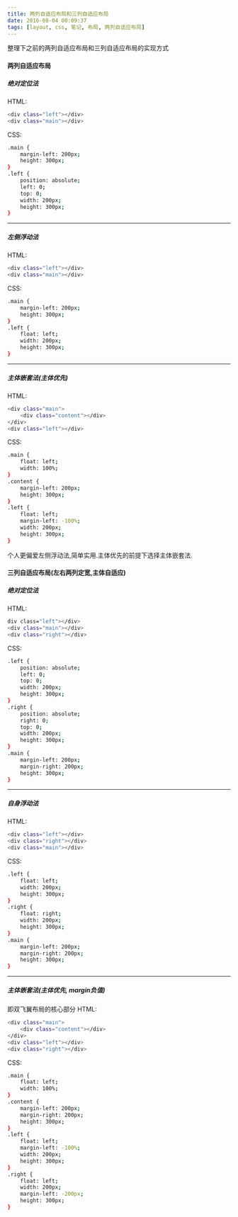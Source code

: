 ```yaml
---
title: 两列自适应布局和三列自适应布局  
date: 2016-08-04 00:09:37
tags: [layout, css, 笔记, 布局, 两列自适应布局]
---
```

整理下之前的两列自适应布局和三列自适应布局的实现方式
#### 两列自适应布局
##### 绝对定位法
HTML:
``` bash
<div class="left"></div>
<div class="main"></div>
```
CSS:
``` bash
.main {
    margin-left: 200px;
    height: 300px;
}
.left {
    position: absolute;
    left: 0;
    top: 0;
    width: 200px;
    height: 300px;
}
```
*****
##### 左侧浮动法
HTML:
``` bash
<div class="left"></div>
<div class="main"></div>
```
CSS:
``` bash
.main {
    margin-left: 200px;
    height: 300px;
}
.left {
    float: left;
    width: 200px;
    height: 300px;
}
```
*****
##### 主体嵌套法(*主体优先*)
HTML:
``` bash
<div class="main">
    <div class="content"></div>
</div>
<div class="left"></div>
```
CSS:
``` bash
.main {
    float: left;
    width: 100%;
}
.content {
    margin-left: 200px;
    height: 300px;
}
.left {
    float: left;
    margin-left: -100%;
    width: 200px;
    height: 300px;
}
```
个人更偏爱左侧浮动法,简单实用.主体优先的前提下选择主体嵌套法.

#### 三列自适应布局(左右两列定宽,主体自适应)
##### 绝对定位法
HTML:
``` bash
div class="left"></div>
<div class="main"></div>
<div class="right"></div>
```
CSS:
``` bash
.left {
    position: absolute;
    left: 0;
    top: 0;
    width: 200px;
    height: 300px;
}
.right {
    position: absolute;
    right: 0;
    top: 0;
    width: 200px;
    height: 300px;
}
.main {
    margin-left: 200px;
    margin-right: 200px;
    height: 300px;
}
```
****
##### 自身浮动法
HTML:
``` bash
<div class="left"></div>
<div class="right"></div>
<div class="main"></div>
```
CSS:
``` bash
.left {
    float: left;
    width: 200px;
    height: 300px;
}
.right {
    float: right;
    width: 200px;
    height: 300px;
}
.main {
    margin-left: 200px;
    margin-right: 200px;
    height: 300px;
}
```
****
##### 主体嵌套法(*主体优先, margin负值*)
即双飞翼布局的核心部分
HTML:
``` bash
<div class="main">
	<div class="content"></div>
</div>
<div class="left"></div>
<div class="right"></div>
```
CSS:
``` bash
.main {
    float: left;
    width: 100%;
}
.content {
    margin-left: 200px;
    margin-right: 200px;
    height: 300px;
}
.left {
    float: left;
    margin-left: -100%;
    width: 200px;
    height: 300px;
}
.right {
    float: left;
    width: 200px;
    margin-left: -200px;
    height: 300px;
}
```
